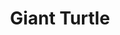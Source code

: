 ---
pid: llp545
title: Giant Turtle
location_transcription: Downtown
coordinates: "[-75.178071053221, 39.948760444064]"
zipcode: 
gen_neighborhood: 
neighborhood: 
outside_phl: 
age: '30'
age_range: 30-39
instagram: 
image_file_name: llp_545.jpg
proposal_transcription: giant turtle statue
topic: Animals
topic_summary: '0'
type: Sculpture Statue
keywords_other: 
credit: 
image_labels: 
twitter: 
facebook: 
permalink: "/monuments/llp545/"
layout: item-page
---
